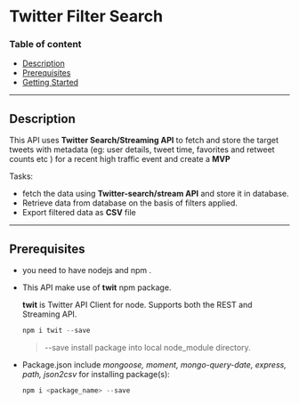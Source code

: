# Twitter Filter Search

### Table of content 
* [Description](#description)
* [Prerequisites](#prerequisites)
* [Getting Started](#getting-started)

___
## Description
This API uses **Twitter Search/Streaming API** to fetch and store the target tweets with metadata
(eg: user details, tweet time, favorites and retweet counts etc ) for a recent high traffic event
and create a **MVP**

Tasks:

 * fetch the data using **Twitter-search/stream API** and store it in database.
 * Retrieve data from database on the basis of filters applied.
 * Export filtered data as **CSV** file 

___
## Prerequisites
* you need to have nodejs and npm .
* This API make use of **twit** npm package.

   **twit** is Twitter API Client for node. Supports both the REST and Streaming API.
   ```javascript
   npm i twit --save
   ```
   > --save install package into local node_module directory.

* Package.json include *mongoose, moment, mongo-query-date, express, path, json2csv*
  for installing package(s):
    ```javascript
   npm i <package_name> --save
   ```
